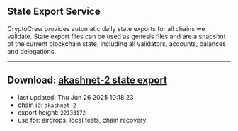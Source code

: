 ## State Export Service
CryptoCrew provides automatic daily state exports for all chains we validate. State export files can be used as genesis files and are a snapshot of the current blockchain state, including all validators, accounts, balances and delegations.

---
**Download: [akashnet-2 state export](https://dl-eu2.ccvalidators.com/SERVICE/akash/akashnet-2_export_22133172.json)**
---

- last updated: Thu Jun 26 2025 10:18:23
- chain id: `akashnet-2`
- export height: `22133172`
- use for: airdrops, local tests, chain recovery
